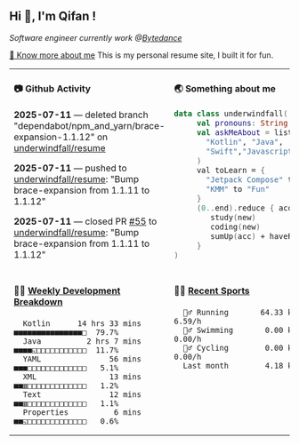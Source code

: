  <h2> Hi 👋, I'm Qifan ! </h2>
 <p><em>Software engineer currently work @<a href="https://www.bytedance.com/en/">Bytedance</a></em></p>
 <p><a href="https://qifanyang.com/resume" target="_blank"> 🔭 Know more about me</a> This is my personal resume site, I built it for fun.</p>
 <table width="960px"><tr><td valign="top" width="50%">

  #### 📷 Github Activity
  <!-- githubActivity starts -->
**2025-07-11** — deleted branch "dependabot/npm_and_yarn/brace-expansion-1.1.12" on [underwindfall/resume](https://api.github.com/repos/underwindfall/resume)

**2025-07-11** — pushed to [underwindfall/resume](https://api.github.com/repos/underwindfall/resume): "Bump brace-expansion from 1.1.11 to 1.1.12"

**2025-07-11** — closed PR [#55](https://api.github.com/repos/underwindfall/resume/pulls/55) to [underwindfall/resume](https://api.github.com/repos/underwindfall/resume): "Bump brace-expansion from 1.1.11 to 1.1.12"
  <!-- githubActivity ends -->
  </td><td valign="top" width="50%">

  #### 🌏 Something about me
  <!-- profile starts -->
  ```kotlin
  data class underwindfall(
       val pronouns: String = "he|him",
       val askMeAbout = listOf(
         "Kotlin", "Java",
         "Swift","Javascript", "Typescript"
       )
       val toLearn = {
         "Jetpack Compose" to "Future",
         "KMM" to "Fun"
       }
       (0..end).reduce { acc, new ->
          study(new)
          coding(new)
          sumUp(acc) + haveFun(new)
       }
  )
  ```
  <!-- profile ends -->
  </td></tr><tr><td valign="top" width="50%">
  
  #### 🏊‍♂️ <a href="https://gist.github.com/underwindfall/377ee88ba1fabd1e93516e48ca9c61eb" target="_blank">Weekly Development Breakdown</a>
   <!-- codeTime starts -->
   ```text
     Kotlin      14 hrs 33 mins  ■■■■■■■■■■■■■■■□  79.7%
     Java          2 hrs 7 mins  ■■■■◱□□□□□□□□□□□  11.7%
     YAML               56 mins  ■■■□□□□□□□□□□□□□   5.1%
     XML                13 mins  ■■▥□□□□□□□□□□□□□   1.2%
     Text               12 mins  ■■▥□□□□□□□□□□□□□   1.1%
     Properties          6 mins  ■■◱□□□□□□□□□□□□□   0.6%
   ```
   <!-- codeTime starts -->
   </td>
   <td valign="top" width="50%">

   #### 🤾‍♂️ <a href="https://gist.github.com/underwindfall/76198d6f6918f9f94d022c8ad881f98b" target="_blank">Recent Sports</a>

   <!-- Sports starts -->
   ```text
     ‍🏃‍♂️ Running       64.33 km ▩▩▩▩▩▩▩▩▩▩▩▩  6.59/h
     🏊‍♂️ Swimming       0.00 km □□□□□□□□□□□□  0.00/h
     🚴‍♂️ Cycling        0.00 km □□□□□□□□□□□□  0.00/h
     Last month        4.18 km   1:57h
   ```
   <!-- Sports ends -->
   </td></tr></table>